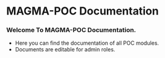 # MAGMA-POC Documentation

### Welcome To MAGMA-POC Documentation.

* Here you can find the documentation of all POC modules.
* Documents are editable for admin roles.





